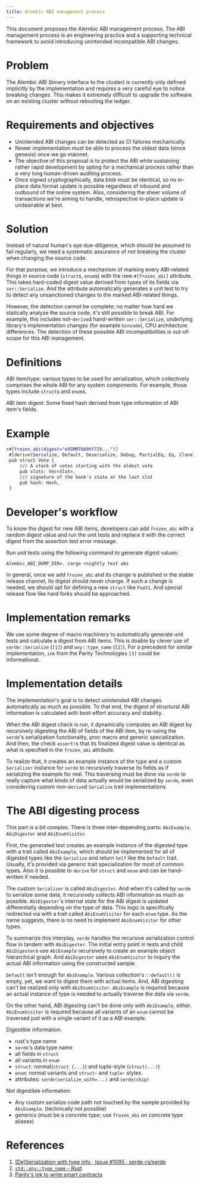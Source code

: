```yaml
---
title: Alembic ABI management process
---
```


This document proposes the Alembic ABI management process. The ABI management
process is an engineering practice and a supporting technical framework to avoid
introducing unintended incompatible ABI changes.

# Problem

The Alembic ABI (binary interface to the cluster) is currently only defined
implicitly by the implementation and requires a very careful eye to notice
breaking changes. This makes it extremely difficult to upgrade the software
on an existing cluster without rebooting the ledger.

# Requirements and objectives

- Unintended ABI changes can be detected as CI failures mechanically.
- Newer implementation must be able to process the oldest data (since genesis)
  once we go mainnet.
- The objective of this proposal is to protect the ABI while sustaining rather
  rapid development by opting for a mechanical process rather than a very long
  human-driven auditing process.
- Once signed cryptographically, data blob must be identical, so no
  in-place data format update is possible regardless of inbound and outbound of
  the online system. Also, considering the sheer volume of transactions we're
  aiming to handle, retrospective in-place update is undesirable at best.

# Solution

Instead of natural human's eye due-diligence, which should be assumed to fail
regularly, we need a systematic assurance of not breaking the cluster when
changing the source code.

For that purpose, we introduce a mechanism of marking every ABI-related things
in source code (`struct`s, `enum`s) with the new `#[frozen_abi]` attribute. This
takes hard-coded digest value derived from types of its fields via
`ser::Serialize`. And the attribute automatically generates a unit test to try
to detect any unsanctioned changes to the marked ABI-related things.

However, the detection cannot be complete; no matter how hard we statically
analyze the source code, it's still possible to break ABI. For example, this
includes not-`derive`d hand-written `ser::Serialize`, underlying library's
implementation changes (for example `bincode`), CPU architecture differences.
The detection of these possible ABI incompatibilities is out-of-scope for this
ABI management.

# Definitions

ABI item/type: various types to be used for serialization, which collectively
comprises the whole ABI for any system components. For example, those types
include `struct`s and `enum`s.

ABI item digest: Some fixed hash derived from type information of ABI item's
fields.

# Example

```patch
+#[frozen_abi(digest="eXSMM7b89VY72V...")]
 #[derive(Serialize, Default, Deserialize, Debug, PartialEq, Eq, Clone)]
 pub struct Vote {
     /// A stack of votes starting with the oldest vote
     pub slots: Vec<Slot>,
     /// signature of the bank's state at the last slot
     pub hash: Hash,
 }
```

# Developer's workflow

To know the digest for new ABI items, developers can add `frozen_abi` with a
random digest value and run the unit tests and replace it with the correct
digest from the assertion test error message.

Run unit tests using the following command to generate digest values:
```
Alembic_ABI_DUMP_DIR=. cargo +nightly test abi
```

In general, once we add `frozen_abi` and its change is published in the stable
release channel, its digest should never change. If such a change is needed, we
should opt for defining a new `struct` like `FooV1`. And special release flow
like hard forks should be approached.

# Implementation remarks

We use some degree of macro machinery to automatically generate unit tests
and calculate a digest from ABI items. This is doable by clever use of
`serde::Serialize` (`[1]`) and `any::type_name` (`[2]`). For a precedent for similar
implementation, `ink` from the Parity Technologies `[3]` could be informational.

# Implementation details

The implementation's goal is to detect unintended ABI changes automatically as
much as possible. To that end, the digest of structural ABI information is
calculated with best-effort accuracy and stability.

When the ABI digest check is run, it dynamically computes an ABI digest by
recursively digesting the ABI of fields of the ABI item, by re-using the
`serde`'s serialization functionality, proc macro and generic specialization.
And then, the check `assert!`s that its finalized digest value is identical as
what is specified in the `frozen_abi` attribute.

To realize that, it creates an example instance of the type and a custom
`Serializer` instance for `serde` to recursively traverse its fields as if
serializing the example for real. This traversing must be done via `serde` to
really capture what kinds of data actually would be serialized by `serde`, even
considering custom non-`derive`d `Serialize` trait implementations.

# The ABI digesting process

This part is a bit complex. There is three inter-depending parts: `AbiExample`,
`AbiDigester` and `AbiEnumVisitor`.

First, the generated test creates an example instance of the digested type with
a trait called `AbiExample`, which should be implemented for all of digested
types like the `Serialize` and return `Self` like the `Default` trait. Usually,
it's provided via generic trait specialization for most of common types. Also
it is possible to `derive` for `struct` and `enum` and can be hand-written if
needed.

The custom `Serializer` is called `AbiDigester`. And when it's called by `serde`
to serialize some data, it recursively collects ABI information as much as
possible. `AbiDigester`'s internal state for the ABI digest is updated
differentially depending on the type of data. This logic is specifically
redirected via with a trait called `AbiEnumVisitor` for each `enum` type. As the
name suggests, there is no need to implement `AbiEnumVisitor` for other types.

To summarize this interplay, `serde` handles the recursive serialization control
flow in tandem with `AbiDigester`. The initial entry point in tests and child
`AbiDigester`s use `AbiExample` recursively to create an example object
hierarchical graph. And `AbiDigester` uses `AbiEnumVisitor` to inquiry the actual
ABI information using the constructed sample.

`Default` isn't enough for `AbiExample`. Various collection's `::default()` is
empty, yet, we want to digest them with actual items. And, ABI digesting can't
be realized only with `AbiEnumVisitor`. `AbiExample` is required because an
actual instance of type is needed to actually traverse the data via `serde`.

On the other hand, ABI digesting can't be done only with `AbiExample`, either.
`AbiEnumVisitor` is required because all variants of an `enum` cannot be
traversed just with a single variant of it as a ABI example.

Digestible information:

- rust's type name
- `serde`'s data type name
- all fields in `struct`
- all variants in `enum`
- `struct`: normal(`struct {...}`) and tuple-style (`struct(...)`)
- `enum`: normal variants and `struct`- and `tuple`- styles.
- attributes: `serde(serialize_with=...)` and `serde(skip)`

Not digestible information:

- Any custom serialize code path not touched by the sample provided by
  `AbiExample`. (technically not possible)
- generics (must be a concrete type; use `frozen_abi` on concrete type
  aliases)

# References

1. [(De)Serialization with type info · Issue #1095 · serde-rs/serde](https://github.com/serde-rs/serde/issues/1095#issuecomment-345483479)
2. [`std::any::type_name` - Rust](https://doc.rust-lang.org/std/any/fn.type_name.html)
3. [Parity's ink to write smart contracts](https://github.com/paritytech/ink)
